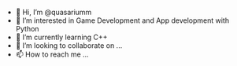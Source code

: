 - 👋 Hi, I’m @quasariumm
- 👀 I’m interested in Game Development and App development with Python
- 🌱 I’m currently learning C++
- 💞️ I’m looking to collaborate on ...
- 📫 How to reach me ...

<!---
quasariumm/quasariumm is a ✨ special ✨ repository because its `README.md` (this file) appears on your GitHub profile.
You can click the Preview link to take a look at your changes.
--->
